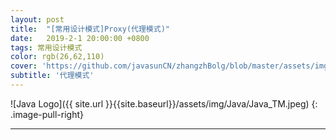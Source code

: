 ```yaml
---
layout: post
title:  "[常用设计模式]Proxy(代理模式)"
date:   2019-2-1 20:00:00 +0800
tags: 常用设计模式
color: rgb(26,62,110)
cover: 'https://github.com/javasunCN/zhangzhBolg/blob/master/assets/img/spring/spring.jpg?raw=true'
subtitle: '代理模式'
---
```


![Java Logo]({{ site.url }}{{site.baseurl}}/assets/img/Java/Java_TM.jpeg)
{: .image-pull-right}

------------------------
















